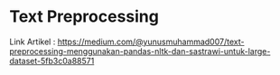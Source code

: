 # Text Preprocessing

Link Artikel :
https://medium.com/@yunusmuhammad007/text-preprocessing-menggunakan-pandas-nltk-dan-sastrawi-untuk-large-dataset-5fb3c0a88571
